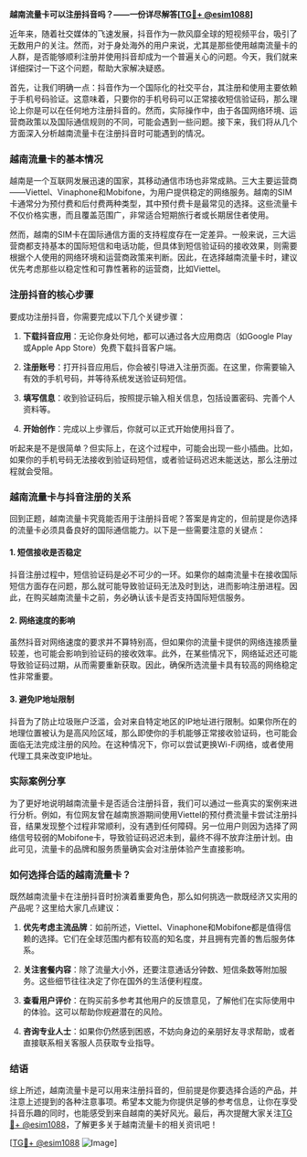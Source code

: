 **越南流量卡可以注册抖音吗？——一份详尽解答[[TG💪+ @esim1088](https://t.me/s/esim1088)]**

近年来，随着社交媒体的飞速发展，抖音作为一款风靡全球的短视频平台，吸引了无数用户的关注。然而，对于身处海外的用户来说，尤其是那些使用越南流量卡的人群，是否能够顺利注册并使用抖音却成为一个普遍关心的问题。今天，我们就来详细探讨一下这个问题，帮助大家解决疑惑。

首先，让我们明确一点：抖音作为一个国际化的社交平台，其注册和使用主要依赖于手机号码验证。这意味着，只要你的手机号码可以正常接收短信验证码，那么理论上你是可以在任何地方注册抖音的。然而，实际操作中，由于各国网络环境、运营商政策以及国际通信规则的不同，可能会遇到一些问题。接下来，我们将从几个方面深入分析越南流量卡在注册抖音时可能遇到的情况。

### 越南流量卡的基本情况

越南是一个互联网发展迅速的国家，其移动通信市场也非常成熟。三大主要运营商——Viettel、Vinaphone和Mobifone，为用户提供稳定的网络服务。越南的SIM卡通常分为预付费和后付费两种类型，其中预付费卡是最常见的选择。这些流量卡不仅价格实惠，而且覆盖范围广，非常适合短期旅行者或长期居住者使用。

然而，越南的SIM卡在国际通信方面的支持程度存在一定差异。一般来说，三大运营商都支持基本的国际短信和电话功能，但具体到短信验证码的接收效果，则需要根据个人使用的网络环境和运营商政策来判断。因此，在选择越南流量卡时，建议优先考虑那些以稳定性和可靠性著称的运营商，比如Viettel。

### 注册抖音的核心步骤

要成功注册抖音，你需要完成以下几个关键步骤：

1. **下载抖音应用**：无论你身处何地，都可以通过各大应用商店（如Google Play或Apple App Store）免费下载抖音客户端。
   
2. **注册账号**：打开抖音应用后，你会被引导进入注册页面。在这里，你需要输入有效的手机号码，并等待系统发送验证码短信。

3. **填写信息**：收到验证码后，按照提示输入相关信息，包括设置密码、完善个人资料等。

4. **开始创作**：完成以上步骤后，你就可以正式开始使用抖音了。

听起来是不是很简单？但实际上，在这个过程中，可能会出现一些小插曲。比如，如果你的手机号码无法接收到验证码短信，或者验证码迟迟未能送达，那么注册过程就会受阻。

### 越南流量卡与抖音注册的关系

回到正题，越南流量卡究竟能否用于注册抖音呢？答案是肯定的，但前提是你选择的流量卡必须具备良好的国际通信能力。以下是一些需要注意的关键点：

#### 1. 短信接收是否稳定

抖音注册过程中，短信验证码是必不可少的一环。如果你的越南流量卡在接收国际短信方面存在问题，那么就可能导致验证码无法及时到达，进而影响注册进程。因此，在购买越南流量卡之前，务必确认该卡是否支持国际短信服务。

#### 2. 网络速度的影响

虽然抖音对网络速度的要求并不算特别高，但如果你的流量卡提供的网络连接质量较差，也可能会影响到验证码的接收效率。此外，在某些情况下，网络延迟还可能导致验证码过期，从而需要重新获取。因此，确保所选流量卡具有较高的网络稳定性非常重要。

#### 3. 避免IP地址限制

抖音为了防止垃圾账户泛滥，会对来自特定地区的IP地址进行限制。如果你所在的地理位置被认为是高风险区域，那么即使你的手机能够正常接收验证码，也可能会面临无法完成注册的风险。在这种情况下，你可以尝试更换Wi-Fi网络，或者使用代理工具来改变IP地址。

### 实际案例分享

为了更好地说明越南流量卡是否适合注册抖音，我们可以通过一些真实的案例来进行分析。例如，有位网友曾在越南旅游期间使用Viettel的预付费流量卡尝试注册抖音，结果发现整个过程非常顺利，没有遇到任何障碍。另一位用户则因为选择了网络信号较弱的Mobifone卡，导致验证码迟迟未到，最终不得不放弃注册计划。由此可见，流量卡的品牌和服务质量确实会对注册体验产生直接影响。

### 如何选择合适的越南流量卡？

既然越南流量卡在注册抖音时扮演着重要角色，那么如何挑选一款既经济又实用的产品呢？这里给大家几点建议：

1. **优先考虑主流品牌**：如前所述，Viettel、Vinaphone和Mobifone都是值得信赖的选择。它们在全球范围内都有较高的知名度，并且拥有完善的售后服务体系。

2. **关注套餐内容**：除了流量大小外，还要注意通话分钟数、短信条数等附加服务。这些细节往往决定了你在国外的生活便利程度。

3. **查看用户评价**：在购买前多参考其他用户的反馈意见，了解他们在实际使用中的体验。这可以帮助你规避潜在的风险。

4. **咨询专业人士**：如果你仍然感到困惑，不妨向身边的亲朋好友寻求帮助，或者直接联系相关客服人员获取专业指导。

### 结语

综上所述，越南流量卡是可以用来注册抖音的，但前提是你要选择合适的产品，并注意上述提到的各种注意事项。希望本文能为你提供足够的参考信息，让你在享受抖音乐趣的同时，也能感受到来自越南的美好风光。最后，再次提醒大家关注[TG💪+ @esim1088](https://t.me/s/esim1088)，了解更多关于越南流量卡的相关资讯吧！

[[TG💪+ @esim1088](https://t.me/s/esim1088) ![Image](https://i.postimg.cc/4NQfJmqS/Snipaste-2025-05-13-00-14-12.png)]